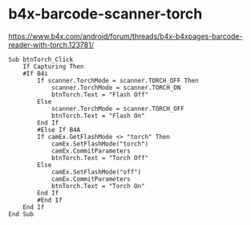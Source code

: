# b4x-barcode-scanner-torch
https://www.b4x.com/android/forum/threads/b4x-b4xpages-barcode-reader-with-torch.123781/

```
Sub btnTorch_Click
	If Capturing Then
	#If B4i
		If scanner.TorchMode = scanner.TORCH_OFF Then
			scanner.TorchMode = scanner.TORCH_ON
			btnTorch.Text = "Flash Off"
		Else
			scanner.TorchMode = scanner.TORCH_OFF
			btnTorch.Text = "Flash On"
		End If
    	#Else If B4A
		If camEx.GetFlashMode <> "torch" Then
			camEx.SetFlashMode("torch")
			camEx.CommitParameters
			btnTorch.Text = "Torch Off"
		Else
			camEx.SetFlashMode("off")
			camEx.CommitParameters
			btnTorch.Text = "Torch On"
		End If
    	#End If
	End If
End Sub
```
